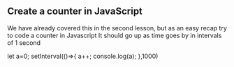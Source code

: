 ## Create a counter in JavaScript

We have already covered this in the second lesson, but as an easy recap try to code a counter in Javascript
It should go up as time goes by in intervals of 1 second

let a=0;
setInterval(()=>{
    a++;
console.log(a);
},1000)
